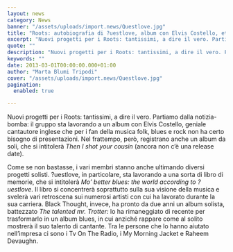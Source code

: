 ```yaml
---
layout: news
category: News
banner: "/assets/uploads/import.news/Questlove.jpg"
title: "Roots: autobiografia di ?uestlove, album con Elvis Costello, etc. etc."
excerpt: "Nuovi progetti per i Roots: tantissimi, a dire il vero. Partiamo dalla notizia-bomba: il gruppo sta lavorando a un album con Elvis Costello, geniale cantautore inglese che per i fan della musica folk, blues e rock non ha certo bisogno di presentazioni. Nel frattempo, però, registrano anche un album da soli, che si intitolerà Then [&hellip"
quote: ""
description: "Nuovi progetti per i Roots: tantissimi, a dire il vero. Partiamo dalla notizia-bomba: il gruppo sta lavorando a un album con Elvis Costello, geniale cantautore inglese che per i fan della musica folk, blues e rock non ha certo bisogno di presentazioni. Nel frattempo, però, registrano anche un album da soli, che si intitolerà Then [&hellip"
keywords: ""
date: 2013-03-01T00:00:00.000+01:00
author: "Marta Blumi Tripodi"
cover: "/assets/uploads/import.news/Questlove.jpg"
pagination:
  enabled: true

---
```


Nuovi progetti per i Roots: tantissimi, a dire il vero. Partiamo dalla notizia-bomba: il gruppo sta lavorando a un album con Elvis Costello, geniale cantautore inglese che per i fan della musica folk, blues e rock non ha certo bisogno di presentazioni. Nel frattempo, però, registrano anche un album da soli, che si intitolerà _Then I shot your cousin_ (ancora non c’è una release date).

Come se non bastasse, i vari membri stanno anche ultimando diversi progetti solisti. ?uestlove, in particolare, sta lavorando a una sorta di libro di memorie, che si intitolerà _Mo’ better blues: the world according to ?uestlove_. Il libro si concentrerà soprattutto sulla sua visione della musica e svelerà vari retroscena sui numerosi artisti con cui ha lavorato durante la sua carriera. Black Thought, invece, ha pronto da due anni un album solista, battezzato _The talented mr. Trotter:_ lo ha rimaneggiato di recente per trasformarlo in un album blues, in cui anziché rappare come al solito mostrerà il suo talento di cantante. Tra le persone che lo hanno aiutato nell’impresa ci sono i Tv On The Radio, i My Morning Jacket e Raheem Devaughn.